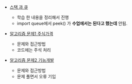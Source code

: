 - [스택 과 큐](Stack_Queue.ipynb)
  - 학습 한 내용을 정리해서 진행
  - import queue에서 peek() 가 **수업에서는 된다고 했는데** 안됨.  
  
- [알고리즘 문제1 주식가격](주식가격(스택_큐).ipynb)
  - 문제와 접근방법
  - 코드에는 주석 처리

- [알고리즘 문제2 기능개발](기능개발(큐).ipynb)
  - 문제와 접근방법
  - 문제 풀면서 오류 기입
